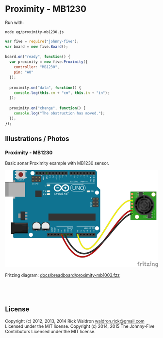 <!--remove-start-->

# Proximity - MB1230



Run with:
```bash
node eg/proximity-mb1230.js
```

<!--remove-end-->

```javascript
var five = require("johnny-five");
var board = new five.Board();

board.on("ready", function() {
  var proximity = new five.Proximity({
    controller: "MB1230",
    pin: "A0"
  });

  proximity.on("data", function() {
    console.log(this.cm + "cm", this.in + "in");
  });

  proximity.on("change", function() {
    console.log("The obstruction has moved.");
  });
});

```


## Illustrations / Photos


### Proximity - MB1230


Basic sonar Proximity example with MB1230 sensor.


![docs/breadboard/proximity-mb1003.png](breadboard/proximity-mb1003.png)<br>

Fritzing diagram: [docs/breadboard/proximity-mb1003.fzz](breadboard/proximity-mb1003.fzz)

&nbsp;





&nbsp;

<!--remove-start-->

## License
Copyright (c) 2012, 2013, 2014 Rick Waldron <waldron.rick@gmail.com>
Licensed under the MIT license.
Copyright (c) 2014, 2015 The Johnny-Five Contributors
Licensed under the MIT license.

<!--remove-end-->
